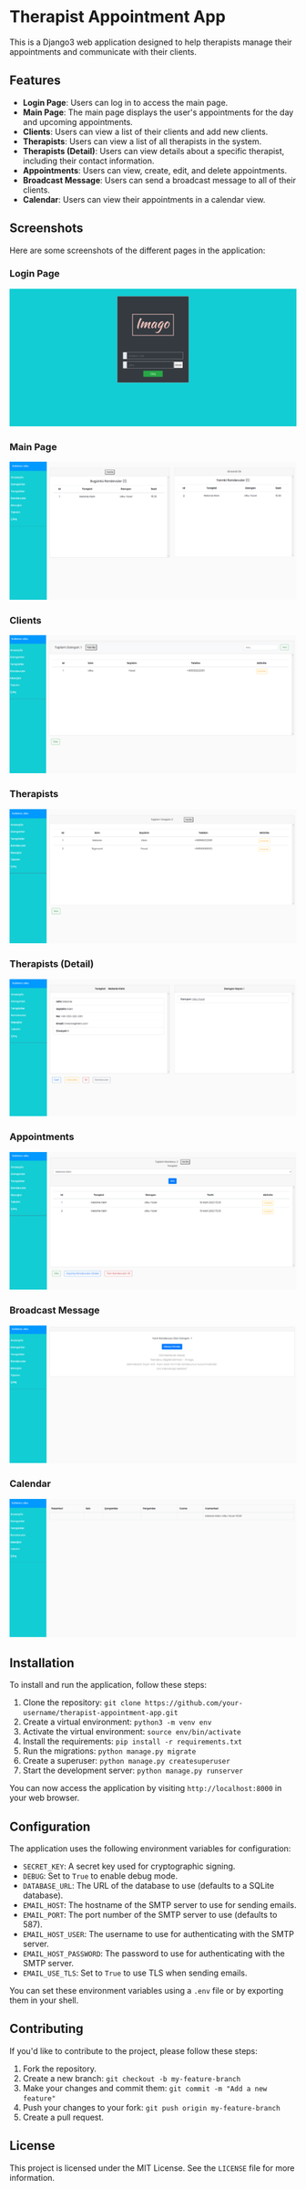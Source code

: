 # Therapist Appointment App

This is a Django3 web application designed to help therapists manage their appointments and communicate with their clients.

## Features

- **Login Page**: Users can log in to access the main page.
- **Main Page**: The main page displays the user's appointments for the day and upcoming appointments.
- **Clients**: Users can view a list of their clients and add new clients.
- **Therapists**: Users can view a list of all therapists in the system.
- **Therapists (Detail)**: Users can view details about a specific therapist, including their contact information.
- **Appointments**: Users can view, create, edit, and delete appointments.
- **Broadcast Message**: Users can send a broadcast message to all of their clients.
- **Calendar**: Users can view their appointments in a calendar view.

## Screenshots

Here are some screenshots of the different pages in the application:

### Login Page

![Login Page](screenshots/login-page.png)

### Main Page

![Main Page](screenshots/main-page.png)

### Clients

![Clients Page](screenshots/clients-page.png)

### Therapists

![Therapists Page](screenshots/therapists-page.png)

### Therapists (Detail)

![Therapist Detail Page](screenshots/therapist-detail-page.png)

### Appointments

![Appointments Page](screenshots/appointments-page.png)

### Broadcast Message

![Broadcast Message Page](screenshots/broadcast-message-page.png)

### Calendar

![Calendar Page](screenshots/calendar-page.png)

## Installation

To install and run the application, follow these steps:

1. Clone the repository: `git clone https://github.com/your-username/therapist-appointment-app.git`
2. Create a virtual environment: `python3 -m venv env`
3. Activate the virtual environment: `source env/bin/activate`
4. Install the requirements: `pip install -r requirements.txt`
5. Run the migrations: `python manage.py migrate`
6. Create a superuser: `python manage.py createsuperuser`
7. Start the development server: `python manage.py runserver`

You can now access the application by visiting `http://localhost:8000` in your web browser.

## Configuration

The application uses the following environment variables for configuration:

- `SECRET_KEY`: A secret key used for cryptographic signing.
- `DEBUG`: Set to `True` to enable debug mode.
- `DATABASE_URL`: The URL of the database to use (defaults to a SQLite database).
- `EMAIL_HOST`: The hostname of the SMTP server to use for sending emails.
- `EMAIL_PORT`: The port number of the SMTP server to use (defaults to 587).
- `EMAIL_HOST_USER`: The username to use for authenticating with the SMTP server.
- `EMAIL_HOST_PASSWORD`: The password to use for authenticating with the SMTP server.
- `EMAIL_USE_TLS`: Set to `True` to use TLS when sending emails.

You can set these environment variables using a `.env` file or by exporting them in your shell.

## Contributing

If you'd like to contribute to the project, please follow these steps:

1. Fork the repository.
2. Create a new branch: `git checkout -b my-feature-branch`
3. Make your changes and commit them: `git commit -m "Add a new feature"`
4. Push your changes to your fork: `git push origin my-feature-branch`
5. Create a pull request.

## License

This project is licensed under the MIT License. See the `LICENSE` file for more information.

